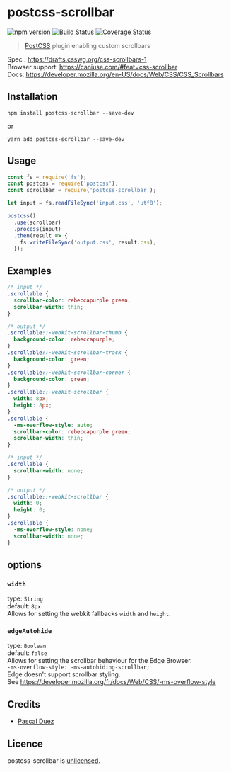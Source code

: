 # postcss-scrollbar

[![npm version][npm-image]][npm-url]
[![Build Status][travis-image]][travis-url]
[![Coverage Status][codecov-image]][codecov-url]

> [PostCSS] plugin enabling custom scrollbars

Spec : https://drafts.csswg.org/css-scrollbars-1  
Browser support: https://caniuse.com/#feat=css-scrollbar  
Docs: https://developer.mozilla.org/en-US/docs/Web/CSS/CSS_Scrollbars

## Installation

```
npm install postcss-scrollbar --save-dev
```

or

```
yarn add postcss-scrollbar --save-dev
```

## Usage

```js
const fs = require('fs');
const postcss = require('postcss');
const scrollbar = require('postcss-scrollbar');

let input = fs.readFileSync('input.css', 'utf8');

postcss()
  .use(scrollbar)
  .process(input)
  .then(result => {
    fs.writeFileSync('output.css', result.css);
  });
```

## Examples

```css
/* input */
.scrollable {
  scrollbar-color: rebeccapurple green;
  scrollbar-width: thin;
}
```

```css
/* output */
.scrollable::-webkit-scrollbar-thumb {
  background-color: rebeccapurple;
}
.scrollable::-webkit-scrollbar-track {
  background-color: green;
}
.scrollable::-webkit-scrollbar-corner {
  background-color: green;
}
.scrollable::-webkit-scrollbar {
  width: 8px;
  height: 8px;
}
.scrollable {
  -ms-overflow-style: auto;
  scrollbar-color: rebeccapurple green;
  scrollbar-width: thin;
}
```

```css
/* input */
.scrollable {
  scrollbar-width: none;
}
```

```css
/* output */
.scrollable::-webkit-scrollbar {
  width: 0;
  height: 0;
}
.scrollable {
  -ms-overflow-style: none;
  scrollbar-width: none;
}
```

## options

### `width`

type: `String`  
default: `8px`  
Allows for setting the webkit fallbacks `width` and `height`.

### `edgeAutohide`

type: `Boolean`  
default: `false`  
Allows for setting the scrollbar behaviour for the Edge Browser.  
`-ms-overflow-style: -ms-autohiding-scrollbar;`  
Edge doesn't support scrollbar styling.  
See https://developer.mozilla.org/fr/docs/Web/CSS/-ms-overflow-style

## Credits

- [Pascal Duez](https://github.com/pascalduez)

## Licence

postcss-scrollbar is [unlicensed](http://unlicense.org/).

[postcss]: https://github.com/postcss/postcss
[npm-url]: https://www.npmjs.org/package/postcss-scrollbar
[npm-image]: http://img.shields.io/npm/v/postcss-scrollbar.svg?style=flat-square
[travis-url]: https://travis-ci.org/pascalduez/postcss-scrollbar?branch=master
[travis-image]: http://img.shields.io/travis/pascalduez/postcss-scrollbar.svg?style=flat-square
[codecov-url]: https://codecov.io/gh/pascalduez/postcss-scrollbar
[codecov-image]: https://img.shields.io/codecov/c/github/pascalduez/postcss-scrollbar.svg?style=flat-square
[depstat-url]: https://david-dm.org/pascalduez/postcss-scrollbar
[depstat-image]: https://david-dm.org/pascalduez/postcss-scrollbar.svg?style=flat-square
[license-image]: http://img.shields.io/npm/l/postcss-scrollbar.svg?style=flat-square
[license-url]: UNLICENSE
